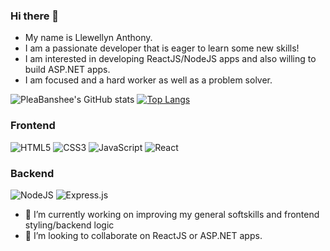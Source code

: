 ### Hi there 👋

- My name is Llewellyn Anthony.
- I am a passionate developer that is eager to learn some new skills!
- I am interested in developing ReactJS/NodeJS apps and also willing to build ASP.NET apps.
- I am focused and a hard worker as well as a problem solver.


![PleaBanshee's GitHub stats](https://github-readme-stats.vercel.app/api?username=PleaBanshee&show_icons=true)
[![Top Langs](https://github-readme-stats.vercel.app/api/top-langs/?username=PleaBanshee&layout=compact)](https://github.com/PleaBanshee/github-readme-stats)

### Frontend

<div>
  <img  alt="HTML5" src="https://img.shields.io/badge/html5-%23E34F26.svg?style=for-the-badge&logo=html5&logoColor=white"/>
  <img  alt="CSS3" src="https://img.shields.io/badge/css3-%231572B6.svg?style=for-the-badge&logo=css3&logoColor=white"/>
  <img  alt="JavaScript" src="https://img.shields.io/badge/javascript-%23323330.svg?style=for-the-badge&logo=javascript&logoColor=%23F7DF1E"/>
  <img  alt="React" src="https://img.shields.io/badge/react-%2320232a.svg?style=for-the-badge&logo=react&logoColor=%2361DAFB"/>
</div>

### Backend
<div>
  <img  alt="NodeJS" src="https://img.shields.io/badge/node.js-%2343853D.svg?style=for-the-badge&logo=node-dot-js&logoColor=white"/>
  <img  alt="Express.js" src="https://img.shields.io/badge/express.js-%23404d59.svg?style=for-the-badge&logo=express&logoColor=%2361DAFB"/>
</div>

- 🔭 I’m currently working on improving my general softskills and frontend styling/backend logic
- 👯 I’m looking to collaborate on ReactJS or ASP.NET apps.
